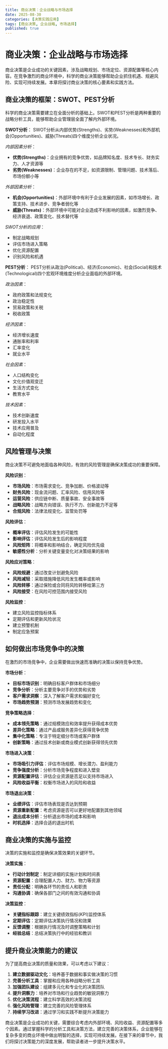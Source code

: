 ```yaml
---
title: 商业决策：企业战略与市场选择
date: 2025-08-30
categories: [决策实践应用]
tags: [商业决策, 企业战略, 市场选择]
published: true
---
```


# 商业决策：企业战略与市场选择

商业决策是企业成功的关键因素，涉及战略规划、市场定位、资源配置等核心内容。在竞争激烈的商业环境中，科学的商业决策能够帮助企业抓住机遇、规避风险、实现可持续发展。本章将探讨商业决策的核心要素和实践方法。

## 商业决策的框架：SWOT、PEST分析

科学的商业决策需要建立在全面分析的基础上。SWOT和PEST分析是两种重要的战略分析工具，能够帮助企业管理层全面了解内外部环境。

**SWOT分析**：
SWOT分析从内部优势(Strengths)、劣势(Weaknesses)和外部机会(Opportunities)、威胁(Threats)四个维度分析企业状况。

*内部因素分析*：
- **优势(Strengths)**：企业拥有的竞争优势，如品牌知名度、技术专长、财务实力、人才资源等
- **劣势(Weaknesses)**：企业存在的不足，如资源限制、管理问题、技术落后、市场份额小等

*外部因素分析*：
- **机会(Opportunities)**：外部环境中有利于企业发展的因素，如市场增长、政策支持、技术进步、竞争者弱化等
- **威胁(Threats)**：外部环境中可能对企业造成不利影响的因素，如激烈竞争、经济衰退、政策变化、技术替代等

*SWOT分析的应用*：
- 制定战略规划
- 评估市场进入策略
- 优化资源配置
- 识别风险和机遇

**PEST分析**：
PEST分析从政治(Political)、经济(Economic)、社会(Social)和技术(Technological)四个宏观环境维度分析企业面临的外部环境。

*政治因素*：
- 政府政策和法规变化
- 政治稳定性
- 贸易政策和关税
- 税收政策

*经济因素*：
- 经济增长速度
- 通胀率和利率
- 汇率变化
- 就业水平

*社会因素*：
- 人口结构变化
- 文化价值观变迁
- 生活方式变化
- 教育水平

*技术因素*：
- 技术创新速度
- 研发投入水平
- 技术应用普及
- 自动化程度

## 风险管理与决策

商业决策不可避免地面临各种风险，有效的风险管理是确保决策成功的重要保障。

**风险识别**：
- **市场风险**：市场需求变化、竞争加剧、价格波动等
- **财务风险**：现金流问题、汇率风险、信用风险等
- **运营风险**：供应链中断、质量事故、安全事故等
- **战略风险**：战略方向错误、执行不力、创新能力不足等
- **合规风险**：法律法规变化、监管处罚等

**风险评估**：
- **概率评估**：评估风险发生的可能性
- **影响评估**：评估风险发生后的影响程度
- **风险矩阵**：将概率和影响结合，确定风险优先级
- **敏感性分析**：分析关键变量变化对决策结果的影响

**风险应对策略**：
- **风险规避**：通过改变计划避免风险
- **风险减轻**：采取措施降低风险发生概率或影响
- **风险转移**：通过保险或合同将风险转移给第三方
- **风险接受**：在风险可控范围内接受风险

**风险监控**：
- 建立风险监控指标体系
- 定期评估和更新风险状况
- 建立预警机制
- 制定应急预案

## 如何做出市场竞争中的决策

在激烈的市场竞争中，企业需要做出快速而准确的决策以保持竞争优势。

**市场分析**：
- **目标市场识别**：明确目标客户群体和市场细分
- **竞争分析**：分析主要竞争对手的优势和劣势
- **客户需求洞察**：深入了解客户需求和偏好变化
- **市场趋势预测**：预测市场发展趋势和变化

**竞争策略选择**：
- **成本领先策略**：通过规模效应和效率提升获得成本优势
- **差异化策略**：通过产品或服务差异化获得竞争优势
- **集中化策略**：专注于特定细分市场或客户群体
- **创新策略**：通过技术创新或商业模式创新获得领先优势

**市场进入决策**：
- **市场吸引力评估**：评估市场规模、增长潜力、盈利能力
- **竞争强度分析**：分析市场竞争程度和进入壁垒
- **资源配置评估**：评估企业资源是否足以支持市场进入
- **风险收益平衡**：权衡市场进入的风险和收益

**市场退出决策**：
- **业绩评估**：评估市场表现是否达到预期
- **资源重新配置**：考虑资源是否可以更好地配置到其他领域
- **退出成本分析**：分析退出市场的成本和影响
- **时机选择**：选择合适的退出时机

## 商业决策的实施与监控

决策的实施和监控是确保决策效果的关键环节。

**决策实施**：
- **行动计划制定**：制定详细的实施计划和时间表
- **资源配置**：合理配置人力、财力、物力等资源
- **责任分配**：明确各环节的责任人和职责
- **沟通协调**：确保各部门之间的有效沟通和协调

**决策监控**：
- **关键指标跟踪**：建立关键绩效指标(KPI)监控体系
- **定期评估**：定期评估决策执行情况和效果
- **反馈调整**：根据执行情况及时调整策略和计划
- **经验总结**：总结决策执行中的经验和教训

## 提升商业决策能力的建议

为了提高商业决策的质量和效果，可以考虑以下建议：

1. **建立数据驱动文化**：培养基于数据和事实做决策的习惯
2. **完善分析工具**：掌握和应用各种战略分析工具
3. **加强团队建设**：组建多元化和专业化的决策团队
4. **提升洞察力**：培养对市场和行业趋势的敏锐洞察力
5. **优化决策流程**：建立科学高效的决策流程
6. **强化风险管理**：建立完善的风险管理体系
7. **持续学习改进**：通过学习和实践不断提升决策能力

商业决策是企业成功的关键，需要综合考虑内外部环境、风险收益、资源配置等多个因素。通过掌握科学的分析工具和决策方法，建立完善的决策体系，企业能够在复杂多变的商业环境中做出明智的选择，实现可持续发展。在接下来的章节中，我们将探讨决策能力的深度发展，帮助读者进一步提升决策水平。